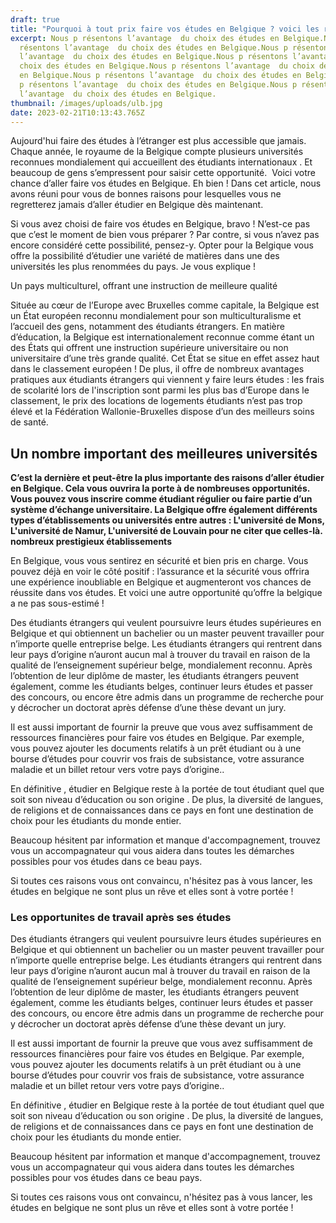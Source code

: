 ```yaml
---
draft: true
title: "Pourquoi à tout prix faire vos études en Belgique ? voici les raisons. "
excerpt: Nous p résentons l’avantage  du choix des études en Belgique.Nous p
  résentons l’avantage  du choix des études en Belgique.Nous p résentons
  l’avantage  du choix des études en Belgique.Nous p résentons l’avantage  du
  choix des études en Belgique.Nous p résentons l’avantage  du choix des études
  en Belgique.Nous p résentons l’avantage  du choix des études en Belgique.Nous
  p résentons l’avantage  du choix des études en Belgique.Nous p résentons
  l’avantage  du choix des études en Belgique.
thumbnail: /images/uploads/ulb.jpg
date: 2023-02-21T10:13:43.765Z
---
```

Aujourd'hui faire des études à l’étranger est plus accessible que jamais. Chaque année, le royaume de la Belgique compte plusieurs universités reconnues mondialement qui accueillent des étudiants internationaux . Et beaucoup de gens s’empressent pour saisir cette opportunité.  Voici votre chance d’aller faire vos études en Belgique. Eh bien ! Dans cet article, nous avons réuni pour vous de bonnes raisons pour lesquelles vous ne regretterez jamais d’aller étudier en Belgique dès maintenant. 

Si vous avez choisi de faire vos études en Belgique, bravo ! N’est-ce pas que c’est le moment de bien vous préparer ? Par contre, si vous n’avez pas encore considéré cette possibilité, pensez-y. Opter pour la Belgique vous offre la possibilité d’étudier une variété de matières dans une des universités les plus renommées du pays. Je vous explique !  

Un pays multiculturel, offrant une instruction de meilleure qualité  

Située au cœur de l’Europe avec Bruxelles comme capitale, la Belgique est un État européen reconnu mondialement pour son multiculturalisme et l’accueil des gens, notamment des étudiants étrangers. En matière d’éducation, la Belgique est internationalement reconnue comme étant un des États qui offrent une instruction supérieure universitaire ou non universitaire d’une très grande qualité. Cet État se situe en effet assez haut dans le classement européen ! De plus, il offre de nombreux avantages pratiques aux étudiants étrangers qui viennent y faire leurs études : les frais de scolarité lors de l'inscription sont parmi les plus bas d’Europe dans le classement, le prix des locations de logements étudiants n’est pas trop élevé et la Fédération Wallonie-Bruxelles dispose d’un des meilleurs soins de santé.

## Un nombre important des meilleures universités 

**C’est la dernière et peut-être la plus importante des raisons d’aller étudier en Belgique. Cela vous ouvrira la porte à de nombreuses opportunités. Vous pouvez vous inscrire comme étudiant régulier ou faire partie d’un système d’échange universitaire. La Belgique offre également différents types d’établissements ou universités entre autres : L'université de Mons, L'université de Namur, L'université de Louvain pour ne citer que celles-là. nombreux prestigieux établissements**

En Belgique, vous vous sentirez en sécurité et bien pris en charge. Vous pouvez déjà en voir le côté positif : l’assurance et la sécurité vous offrira une expérience inoubliable en Belgique et augmenteront vos chances de réussite dans vos études. Et voici une autre opportunité qu’offre la belgique a ne pas sous-estimé !

Des étudiants étrangers qui veulent poursuivre leurs études supérieures en Belgique et qui obtiennent un bachelier ou un master peuvent travailler pour n’importe quelle entreprise belge. Les étudiants étrangers qui rentrent dans leur pays d’origine n’auront aucun mal à trouver du travail en raison de la qualité de l’enseignement supérieur belge, mondialement reconnu. Après l’obtention de leur diplôme de master, les étudiants étrangers peuvent également, comme les étudiants belges, continuer leurs études et passer des concours, ou encore être admis dans un programme de recherche pour y décrocher un doctorat après défense d’une thèse devant un jury.

Il est aussi important de fournir la preuve que vous avez suffisamment de ressources financières pour faire vos études en Belgique. Par exemple, vous pouvez ajouter les documents relatifs à un prêt étudiant ou à une bourse d’études pour couvrir vos frais de subsistance, votre assurance maladie et un billet retour vers votre pays d’origine..

En définitive , étudier en Belgique reste à la portée de tout étudiant quel que soit son niveau d’éducation ou son origine . De plus, la diversité de langues, de religions et de connaissances dans ce pays en font une destination de choix pour les étudiants du monde entier. 

Beaucoup hésitent par information et manque d'accompagnement, trouvez vous un accompagnateur qui vous aidera dans toutes les démarches possibles pour vos études dans ce beau pays.    

Si toutes ces raisons vous ont convaincu, n'hésitez pas à vous lancer, les études en belgique ne sont plus un rêve et elles sont à votre portée ! 

### Les opportunites  de travail après ses études 

Des étudiants étrangers qui veulent poursuivre leurs études supérieures en Belgique et qui obtiennent un bachelier ou un master peuvent travailler pour n’importe quelle entreprise belge. Les étudiants étrangers qui rentrent dans leur pays d’origine n’auront aucun mal à trouver du travail en raison de la qualité de l’enseignement supérieur belge, mondialement reconnu. Après l’obtention de leur diplôme de master, les étudiants étrangers peuvent également, comme les étudiants belges, continuer leurs études et passer des concours, ou encore être admis dans un programme de recherche pour y décrocher un doctorat après défense d’une thèse devant un jury.

Il est aussi important de fournir la preuve que vous avez suffisamment de ressources financières pour faire vos études en Belgique. Par exemple, vous pouvez ajouter les documents relatifs à un prêt étudiant ou à une bourse d’études pour couvrir vos frais de subsistance, votre assurance maladie et un billet retour vers votre pays d’origine..

En définitive , étudier en Belgique reste à la portée de tout étudiant quel que soit son niveau d’éducation ou son origine . De plus, la diversité de langues, de religions et de connaissances dans ce pays en font une destination de choix pour les étudiants du monde entier. 

Beaucoup hésitent par information et manque d'accompagnement, trouvez vous un accompagnateur qui vous aidera dans toutes les démarches possibles pour vos études dans ce beau pays.    

Si toutes ces raisons vous ont convaincu, n'hésitez pas à vous lancer, les études en belgique ne sont plus un rêve et elles sont à votre portée !